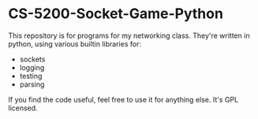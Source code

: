 # CS-5200-Socket-Game-Python

This repository is for programs for my networking class. 
They're written in python, using various builtin libraries for: 

* sockets
* logging
* testing
* parsing

If you find the code useful, feel free to use it for anything else. It's GPL licensed.
